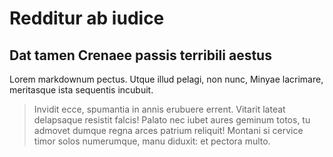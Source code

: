 # Redditur ab iudice

## Dat tamen Crenaee passis terribili aestus

Lorem markdownum pectus. Utque illud pelagi, non nunc, Minyae lacrimare,
meritasque ista sequentis incubuit.

> Invidit ecce, spumantia in annis erubuere errent. Vitarit lateat delapsaque
> resistit falcis! Palato nec iubet aures geminum totos, tu admovet dumque regna
> arces patrium reliquit! Montani si cervice timor solos numerumque, manu
> diduxit: et pectora multo.
